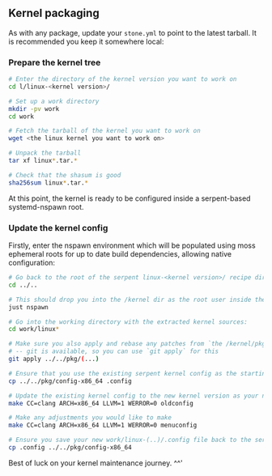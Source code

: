 ## Kernel packaging

As with any package, update your `stone.yml` to point to the latest tarball.
It is recommended you keep it somewhere local:


### Prepare the kernel tree

```bash
# Enter the directory of the kernel version you want to work on
cd l/linux-<kernel version>/

# Set up a work directory
mkdir -pv work
cd work

# Fetch the tarball of the kernel you want to work on
wget <the linux kernel you want to work on>

# Unpack the tarball
tar xf linux*.tar.*

# Check that the shasum is good
sha256sum linux*.tar.*
```

At this point, the kernel is ready to be configured inside a serpent-based systemd-nspawn root.

### Update the kernel config

Firstly, enter the nspawn environment which will be populated using moss ephemeral roots
for up to date build dependencies, allowing native configuration:


```bash
# Go back to the root of the serpent linux-<kernel version>/ recipe dir
cd ../..

# This should drop you into the /kernel dir as the root user inside the systemd-nspawn container
just nspawn

# Go into the working directory with the extracted kernel sources:
cd work/linux*

# Make sure you also apply and rebase any patches from `the /kernel/pkg/` directory!
# -- git is available, so you can use `git apply` for this
git apply ../../pkg/(...)

# Ensure that you use the existing serpent kernel config as the starting point:
cp ../../pkg/config-x86_64 .config

# Update the existing kernel config to the new kernel version as your new starting point:
make CC=clang ARCH=x86_64 LLVM=1 WERROR=0 oldconfig

# Make any adjustments you would like to make
make CC=clang ARCH=x86_64 LLVM=1 WERROR=0 menuconfig

# Ensure you save your new work/linux-(..)/.config file back to the serpent pkg/ dir
cp .config ../../pkg/config-x86_64
```

Best of luck on your kernel maintenance journey. ^^'
